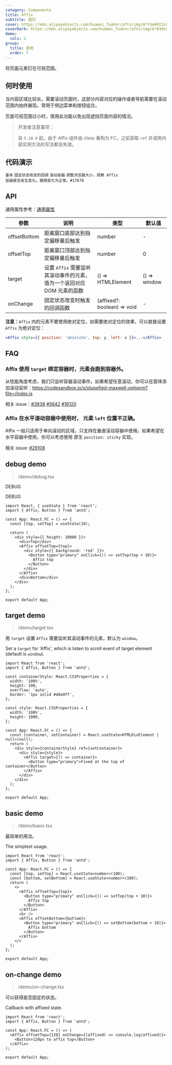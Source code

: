 ```yaml
---
category: Components
title: Affix
subtitle: 固钉
cover: https://mdn.alipayobjects.com/huamei_7uahnr/afts/img/A*YSm4RI3iOJ8AAAAAAAAAAAAADrJ8AQ/original
coverDark: https://mdn.alipayobjects.com/huamei_7uahnr/afts/img/A*03dxS64LxeQAAAAAAAAAAAAADrJ8AQ/original
demo:
  cols: 2
group:
  title: 其他
  order: 7
---
```


将页面元素钉在可视范围。

## 何时使用

当内容区域比较长，需要滚动页面时，这部分内容对应的操作或者导航需要在滚动范围内始终展现。常用于侧边菜单和按钮组合。

页面可视范围过小时，慎用此功能以免出现遮挡页面内容的情况。

> 开发者注意事项：
>
> 自 `5.10.0` 起，由于 Affix 组件由 class 重构为 FC，之前获取 `ref` 并调用内部实例方法的写法都会失效。

## 代码演示

<!-- prettier-ignore -->
<code src="./demo/basic.tsx">基本</code>
<code src="./demo/on-change.tsx">固定状态改变的回调</code>
<code src="./demo/target.tsx">滚动容器</code>
<code src="./demo/debug.tsx" debug>调整浏览器大小，观察 Affix 容器是否发生变化。跟随变化为正常。#17678</code>

## API

通用属性参考：[通用属性](/docs/react/common-props)

| 参数 | 说明 | 类型 | 默认值 |
| --- | --- | --- | --- |
| offsetBottom | 距离窗口底部达到指定偏移量后触发 | number | - |
| offsetTop | 距离窗口顶部达到指定偏移量后触发 | number | 0 |
| target | 设置 `Affix` 需要监听其滚动事件的元素，值为一个返回对应 DOM 元素的函数 | () => HTMLElement | () => window |
| onChange | 固定状态改变时触发的回调函数 | (affixed?: boolean) => void | - |

**注意：**`Affix` 内的元素不要使用绝对定位，如需要绝对定位的效果，可以直接设置 `Affix` 为绝对定位：

```jsx
<Affix style={{ position: 'absolute', top: y, left: x }}>...</Affix>
```

## FAQ

### Affix 使用 `target` 绑定容器时，元素会跑到容器外。

从性能角度考虑，我们只监听容器滚动事件。如果希望任意滚动，你可以在窗体添加滚动监听：<https://codesandbox.io/s/stupefied-maxwell-ophqnm?file=/index.js>

相关 issue：[#3938](https://github.com/ant-design/ant-design/issues/3938) [#5642](https://github.com/ant-design/ant-design/issues/5642) [#16120](https://github.com/ant-design/ant-design/issues/16120)

### Affix 在水平滚动容器中使用时， 元素 `left` 位置不正确。

Affix 一般只适用于单向滚动的区域，只支持在垂直滚动容器中使用。如果希望在水平容器中使用，你可以考虑使用 原生 `position: sticky` 实现。

相关 issue: [#29108](https://github.com/ant-design/ant-design/issues/29108)

## debug demo
>/demo/debug.tsx


DEBUG



DEBUG
```tsx
import React, { useState } from 'react';
import { Affix, Button } from 'antd';

const App: React.FC = () => {
  const [top, setTop] = useState(10);

  return (
    <div style={{ height: 10000 }}>
      <div>Top</div>
      <Affix offsetTop={top}>
        <div style={{ background: 'red' }}>
          <Button type="primary" onClick={() => setTop(top + 10)}>
            Affix top
          </Button>
        </div>
      </Affix>
      <div>Bottom</div>
    </div>
  );
};

export default App;
```

## target demo
>/demo/target.tsx


用 `target` 设置 `Affix` 需要监听其滚动事件的元素，默认为 `window`。



Set a `target` for 'Affix', which is listen to scroll event of target element (default is `window`).

<style>
#components-affix-demo-target .scrollable-container {
  height: 100px;
  overflow-y: scroll;
}
#components-affix-demo-target .background {
  padding-top: 60px;
  height: 300px;
  background-image: url('https://zos.alipayobjects.com/rmsportal/RmjwQiJorKyobvI.jpg');
}
</style>
```tsx
import React from 'react';
import { Affix, Button } from 'antd';

const containerStyle: React.CSSProperties = {
  width: '100%',
  height: 100,
  overflow: 'auto',
  border: '1px solid #40a9ff',
};

const style: React.CSSProperties = {
  width: '100%',
  height: 1000,
};

const App: React.FC = () => {
  const [container, setContainer] = React.useState<HTMLDivElement | null>(null);
  return (
    <div style={containerStyle} ref={setContainer}>
      <div style={style}>
        <Affix target={() => container}>
          <Button type="primary">Fixed at the top of container</Button>
        </Affix>
      </div>
    </div>
  );
};

export default App;
```

## basic demo
>/demo/basic.tsx


最简单的用法。



The simplest usage.
```tsx
import React from 'react';
import { Affix, Button } from 'antd';

const App: React.FC = () => {
  const [top, setTop] = React.useState<number>(100);
  const [bottom, setBottom] = React.useState<number>(100);
  return (
    <>
      <Affix offsetTop={top}>
        <Button type="primary" onClick={() => setTop(top + 10)}>
          Affix top
        </Button>
      </Affix>
      <br />
      <Affix offsetBottom={bottom}>
        <Button type="primary" onClick={() => setBottom(bottom + 10)}>
          Affix bottom
        </Button>
      </Affix>
    </>
  );
};

export default App;
```

## on-change demo
>/demo/on-change.tsx


可以获得是否固定的状态。



Callback with affixed state.
```tsx
import React from 'react';
import { Affix, Button } from 'antd';

const App: React.FC = () => (
  <Affix offsetTop={120} onChange={(affixed) => console.log(affixed)}>
    <Button>120px to affix top</Button>
  </Affix>
);

export default App;
```
